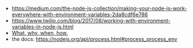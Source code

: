 -   https://medium.com/the-node-js-collection/making-your-node-js-work-everywhere-with-environment-variables-2da8cdf6e786
-   https://www.twilio.com/blog/2017/08/working-with-environment-variables-in-node-js.html
-   [What, why, when, how.](https://codeburst.io/process-env-what-it-is-and-why-when-how-to-use-it-effectively-505d0b2831e7)
-   the docs: https://nodejs.org/api/process.html#process_process_env
